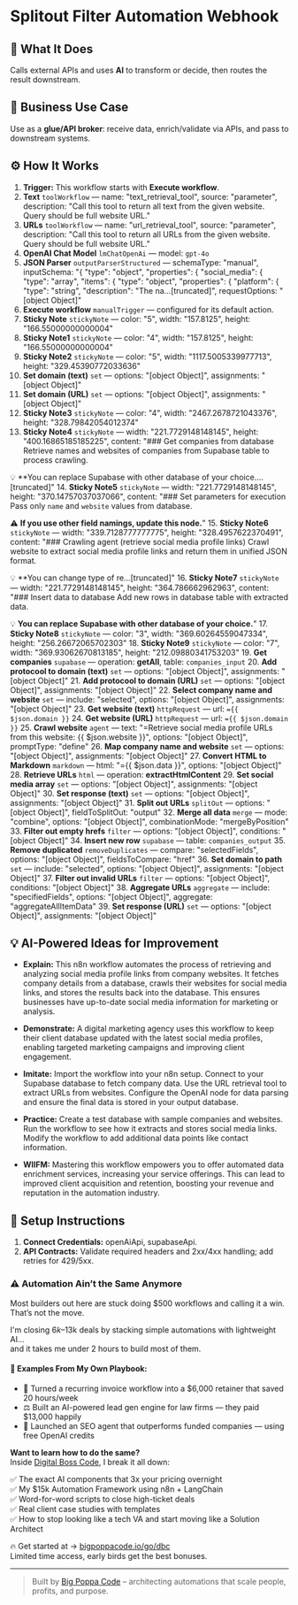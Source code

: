 # Splitout Filter Automation Webhook
## 🚀 What It Does
Calls external APIs and uses **AI** to transform or decide, then routes the result downstream.

## 💼 Business Use Case
Use as a **glue/API broker**: receive data, enrich/validate via APIs, and pass to downstream systems.

## ⚙️ How It Works
1. **Trigger:** This workflow starts with **Execute workflow**.
2. **Text** `toolWorkflow` — name: "text_retrieval_tool", source: "parameter", description: "Call this tool to return all text from the given website. Query should be full website URL."
3. **URLs** `toolWorkflow` — name: "url_retrieval_tool", source: "parameter", description: "Call this tool to return all URLs from the given website. Query should be full website URL."
4. **OpenAI Chat Model** `lmChatOpenAi` — model: `gpt-4o`
5. **JSON Parser** `outputParserStructured` — schemaType: "manual", inputSchema: "{
 "type": "object",
 "properties": {
 "social_media": {
 "type": "array",
 "items": {
 "type": "object",
 "properties": {
 "platform": {
 "type": "string",
 "description": "The na…[truncated]", requestOptions: "[object Object]"
6. **Execute workflow** `manualTrigger` — configured for its default action.
7. **Sticky Note** `stickyNote` — color: "5", width: "157.8125", height: "166.55000000000004"
8. **Sticky Note1** `stickyNote` — color: "4", width: "157.8125", height: "166.55000000000004"
9. **Sticky Note2** `stickyNote` — color: "5", width: "1117.5005339977713", height: "329.45390772033636"
10. **Set domain (text)** `set` — options: "[object Object]", assignments: "[object Object]"
11. **Set domain (URL)** `set` — options: "[object Object]", assignments: "[object Object]"
12. **Sticky Note3** `stickyNote` — color: "4", width: "2467.2678721043376", height: "328.79842054012374"
13. **Sticky Note4** `stickyNote` — width: "221.7729148148145", height: "400.16865185185225", content: "### Get companies from database
Retrieve names and websites of companies from Supabase table to process crawling.

💡 **You can replace Supabase with other database of your choice.…[truncated]"
14. **Sticky Note5** `stickyNote` — width: "221.7729148148145", height: "370.14757037037066", content: "### Set parameters for execution
Pass only `name` and `website` values from database. 

⚠️ **If you use other field namings, update this node.**"
15. **Sticky Note6** `stickyNote` — width: "339.7128777777775", height: "328.4957622370491", content: "### Crawling agent (retrieve social media profile links)
Crawl website to extract social media profile links and return them in unified JSON format.

💡 **You can change type of re…[truncated]"
16. **Sticky Note7** `stickyNote` — width: "221.7729148148145", height: "364.786662962963", content: "### Insert data to database
Add new rows in database table with extracted data.

💡 **You can replace Supabase with other database of your choice.**"
17. **Sticky Note8** `stickyNote` — color: "3", width: "369.60264559047334", height: "256.26672065702303"
18. **Sticky Note9** `stickyNote` — color: "7", width: "369.93062670813185", height: "212.09880341753203"
19. **Get companies** `supabase` — operation: **getAll**, table: `companies_input`
20. **Add protocool to domain (text)** `set` — options: "[object Object]", assignments: "[object Object]"
21. **Add protocool to domain (URL)** `set` — options: "[object Object]", assignments: "[object Object]"
22. **Select company name and website** `set` — include: "selected", options: "[object Object]", assignments: "[object Object]"
23. **Get website (text)** `httpRequest` — url: `={{ $json.domain }}`
24. **Get website (URL)** `httpRequest` — url: `={{ $json.domain }}`
25. **Crawl website** `agent` — text: "=Retrieve social media profile URLs from this website: {{ $json.website }}", options: "[object Object]", promptType: "define"
26. **Map company name and website** `set` — options: "[object Object]", assignments: "[object Object]"
27. **Convert HTML to Markdown** `markdown` — html: "={{ $json.data }}", options: "[object Object]"
28. **Retrieve URLs** `html` — operation: **extractHtmlContent**
29. **Set social media array** `set` — options: "[object Object]", assignments: "[object Object]"
30. **Set response (text)** `set` — options: "[object Object]", assignments: "[object Object]"
31. **Split out URLs** `splitOut` — options: "[object Object]", fieldToSplitOut: "output"
32. **Merge all data** `merge` — mode: "combine", options: "[object Object]", combinationMode: "mergeByPosition"
33. **Filter out empty hrefs** `filter` — options: "[object Object]", conditions: "[object Object]"
34. **Insert new row** `supabase` — table: `companies_output`
35. **Remove duplicated** `removeDuplicates` — compare: "selectedFields", options: "[object Object]", fieldsToCompare: "href"
36. **Set domain to path** `set` — include: "selected", options: "[object Object]", assignments: "[object Object]"
37. **Filter out invalid URLs** `filter` — options: "[object Object]", conditions: "[object Object]"
38. **Aggregate URLs** `aggregate` — include: "specifiedFields", options: "[object Object]", aggregate: "aggregateAllItemData"
39. **Set response (URL)** `set` — options: "[object Object]", assignments: "[object Object]"

## 💡 AI-Powered Ideas for Improvement
- **Explain:** This n8n workflow automates the process of retrieving and analyzing social media profile links from company websites. It fetches company details from a database, crawls their websites for social media links, and stores the results back into the database. This ensures businesses have up-to-date social media information for marketing or analysis.

- **Demonstrate:** A digital marketing agency uses this workflow to keep their client database updated with the latest social media profiles, enabling targeted marketing campaigns and improving client engagement.

- **Imitate:** Import the workflow into your n8n setup. Connect to your Supabase database to fetch company data. Use the URL retrieval tool to extract URLs from websites. Configure the OpenAI node for data parsing and ensure the final data is stored in your output database.

- **Practice:** Create a test database with sample companies and websites. Run the workflow to see how it extracts and stores social media links. Modify the workflow to add additional data points like contact information.

- **WIIFM:** Mastering this workflow empowers you to offer automated data enrichment services, increasing your service offerings. This can lead to improved client acquisition and retention, boosting your revenue and reputation in the automation industry.

## 🔧 Setup Instructions
1. **Connect Credentials:** openAiApi, supabaseApi.
2. **API Contracts:** Validate required headers and 2xx/4xx handling; add retries for 429/5xx.

### ⚠️ Automation Ain’t the Same Anymore

Most builders out here are stuck doing $500 workflows and calling it a win.  
That’s not the move.  

I'm closing $6k–$13k deals by stacking simple automations with lightweight AI...  
and it takes me under 2 hours to build most of them.

#### 🧠 Examples From My Own Playbook:
- 🔁 Turned a recurring invoice workflow into a $6,000 retainer that saved 20 hours/week  
- ⚖️ Built an AI-powered lead gen engine for law firms — they paid $13,000 happily  
- 🚀 Launched an SEO agent that outperforms funded companies — using free OpenAI credits  

**Want to learn how to do the same?**  
Inside [Digital Boss Code](https://bigpoppacode.io/go/dbc), I break it all down:

✅ The exact AI components that 3x your pricing overnight  
✅ My $15k Automation Framework using n8n + LangChain  
✅ Word-for-word scripts to close high-ticket deals  
✅ Real client case studies with templates  
✅ How to stop looking like a tech VA and start moving like a Solution Architect  

🔥 Get started at → [bigpoppacode.io/go/dbc](https://bigpoppacode.io/go/dbc)  
Limited time access, early birds get the best bonuses.

---
> Built by [Big Poppa Code](https://bigpoppacode.io) – architecting automations that scale people, profits, and purpose.
